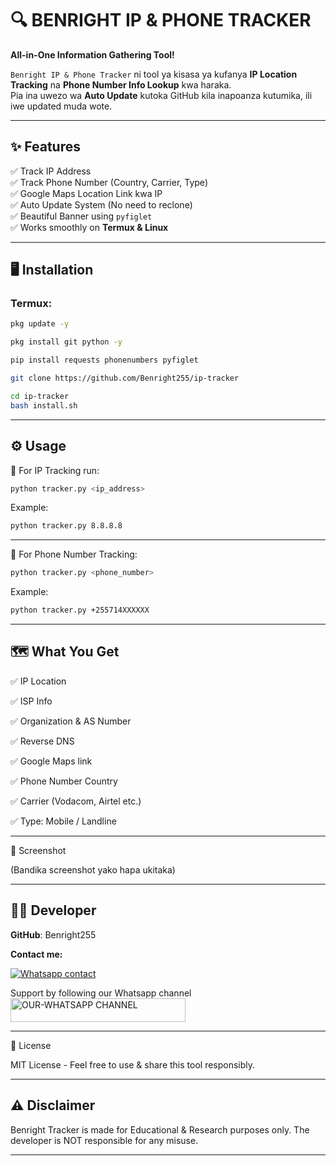 # 🔍 BENRIGHT IP & PHONE TRACKER

**All-in-One Information Gathering Tool!**

`Benright IP & Phone Tracker` ni tool ya kisasa ya kufanya **IP Location Tracking** na **Phone Number Info Lookup** kwa haraka.  
Pia ina uwezo wa **Auto Update** kutoka GitHub kila inapoanza kutumika, ili iwe updated muda wote.

---

## ✨ **Features**

✅ Track IP Address  
✅ Track Phone Number (Country, Carrier, Type)  
✅ Google Maps Location Link kwa IP  
✅ Auto Update System (No need to reclone)  
✅ Beautiful Banner using `pyfiglet`  
✅ Works smoothly on **Termux & Linux**

---

## 🖥️ **Installation**

### Termux:

```bash
pkg update -y
```

```bash
pkg install git python -y
```

```bash
pip install requests phonenumbers pyfiglet
```

```bash
git clone https://github.com/Benright255/ip-tracker
```

```bash
cd ip-tracker
bash install.sh
```


---
## ⚙️ **Usage**

📍 For IP Tracking run:
```bash
python tracker.py <ip_address>
```

Example:
```bash
python tracker.py 8.8.8.8
```

---

📲 For Phone Number Tracking:
```bash
python tracker.py <phone_number>
```

Example:
```bash
python tracker.py +255714XXXXXX
```

---

## 🗺️ **What You Get**

✅ IP Location

✅ ISP Info

✅ Organization & AS Number

✅ Reverse DNS

✅ Google Maps link

✅ Phone Number Country

✅ Carrier (Vodacom, Airtel etc.)

✅ Type: Mobile / Landline



---

📸 Screenshot


(Bandika screenshot yako hapa ukitaka)


---

## 👨‍💻 **Developer**

**GitHub**: Benright255

**Contact me:**

[![Whatsapp contact](https://img.shields.io/badge/Contact-Ben%20Innovate-25D366?style=for-the-badge&logo=whatsapp)](https://wa.me/+25511384026)

Support by following our Whatsapp channel
 <a href="https://whatsapp.com/channel/0029VajWBCv3QxS8gM0I260Y"><img title="OUR-WHATSAPP CHANNEL" src="https://img.shields.io/badge/OUR-WHATSAPP CHANNEL-h?color=green&style=for-the-badge&logo=whatsapp" width="280" height="38.45"/></a></p>

---

📝 License

MIT License - Feel free to use & share this tool responsibly.


---

## ⚠️ **Disclaimer**

Benright Tracker is made for Educational & Research purposes only.
The developer is NOT responsible for any misuse.

---
